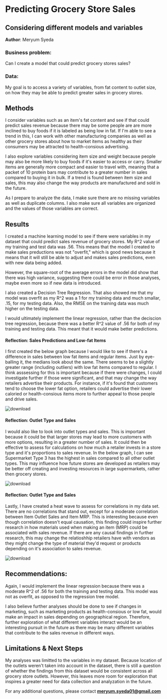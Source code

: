 # Predicting Grocery Store Sales 
## Considering different models and variables 

**Author**: Meryum Syeda

### Business problem:

Can I create a model that could predict grocery stores sales? 


### Data:
My goal is to access a variety of variables, from fat content to outlet size, on how they may be able to predict greater sales in grocery stores. 


## Methods

I consider variables such as an item's fat content and see if that could predict sales revenue because there may be some people are are more inclined to buy foods if it is labeled as being low in fat. If I'm able to see a trend in this, I can work with other manufacturing companies as well as other grocery stores about how to market items as healthy as their consumers may be attracted to health-consious advertising.  

I also explore variables considering item size and weight because people may also be more likely to buy foods if it's easier to access or carry. Smaller items are generally more compact and easier to travel with, meaning that a packet of 10 protein bars may contribute to a greater number in sales compared to buying it in bulk. If a trend is found between item size and sales, this may also change the way products are manufactured and sold in the future. 

As I prepare to analyze the data, I make sure there are no missing variables as well as duplicate columns. I also make sure all variables are organized and the values of those variables are correct. 

## Results

I created a machine learning model to see if there were variables in my dataset that could predict sales revenue of grocery stores. My R^2 value of my training and test data was .56. This means that the model I created to make sales preductions was not "overfit," which is good news because it means that it will still be able to adjust and makes sales predictions, even with new data being added. 

However, the square-root of the average errors in the model did show that there was high variance, suggesting there could be error in those analyses, maybe even more so if new data is introduced. 

I also created a Decision Tree Regression. That also showed me that my model was overfit as my R^2 was a 1 for my training data and much smallar, .15, for my testing data. Also, the RMSE on the training data was much higher on the testing data.  

I would ultimately implement the linear regression, rather than the deciscion tree regression, because there was a better R^2 value of .56 for both of my training and testing data. This meant that it would make better predictions. 



#### Reflection: Sales Predictions and Low-fat Items 


I first created the below graph because I would like to see if there's a difference in sales between low fat items and regular items. Just by eye-balling it, the medians look about the same. There seems to be a slightly greater range (including outliers) with low fat items compared to regular. I think asssessing for this is important because if there were changes, I could investigate further if those were significant, and that may change the way retailers advertise their products. For instance, if it's found that customers tend to choose the lower fat option, retailers could advertise their lower caloried or health-consious items more to further appeal to those people and drive sales.

![download](https://user-images.githubusercontent.com/101068535/167980577-6563db81-0aba-41e2-9eba-1000b0c0fe27.png)



#### Reflection: Outlet Type and Sales 

I would also like to look into outlet types and sales. This is important because it could be that larger stores may lead to more customers with more options, resulting in a greater number of sales. It could then be effective to assess for calculations on how much a retailer invests in a store type and it's proportions to sales revenue. In the below graph, I can see Supermarket Type 3 has the highest in sales compared to all other outlet types. This may influence how future stores are developed as retailers may be better off creating and investing resources in large supermarkets, rather then grocery stores.

![download](https://user-images.githubusercontent.com/101068535/167980689-c6b6a2a2-1041-4efa-996f-c18a528cecbd.png)

#### Reflection: Outlet Type and Sales

Lastly, I have created a heat wave to assess for correlations in my data set. There are no correlations that stand out, except for a moderate correlation between Item Outlet Sales and Item MRP. This is interesting because even though correlation doesn't equal causation, this finding could inspire further research in how materials used when making an item (MRP) could be associated with sales revenue. If there are any causal findings in further research, this may change the relatioshhip retailers have with vendors as they might change the type of material they'd request or products depending on it's association to sales revenue.

![download](https://user-images.githubusercontent.com/101068535/167980854-b14eea25-6ab5-4a28-82ba-ab66e365a8aa.png)



## Recommendations:

Again, I would implement the linear regression because there was a moderate R^2 of .56 for both the training and testing data. This model was not as overfit, as opposed to the regression tree model.

I also believe further analyses should be done to see if changes in marketing, such as marketing products as health-consious or low fat, would make an impact in sales depending on geographical region. Therefore, further exploration of what different variables interact would be an interesting pursuit in the future as there may be many different variables that contribute to the sales revenue in different ways. 

## Limitations & Next Steps

My analyses was limitted to the variables in my dataset. Because location of the outlets weren't taken into account in the dataset, there is still a question of whether the findings from this dataset would be consistent across all grocery store outlets. However, this leaves more room for exploration that inspires a greater need for data collection and analyzation in the future. 


For any additional questions, please contact **meryum.syeda01@gmail.com**
